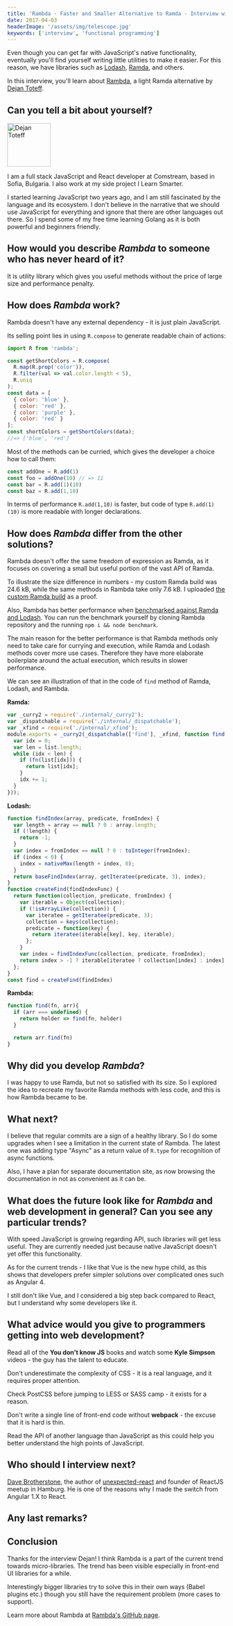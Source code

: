 ```yaml
---
title: 'Rambda - Faster and Smaller Alternative to Ramda - Interview with Dejan Toteff'
date: 2017-04-03
headerImage: '/assets/img/telescope.jpg'
keywords: ['interview', 'functional programming']
---
```


Even though you can get far with JavaScript's native functionality, eventually you'll find yourself writing little utilities to make it easier. For this reason, we have libraries such as [Lodash](https://www.npmjs.com/package/lodash), [Ramda](https://www.npmjs.com/package/ramda), and others.

In this interview, you'll learn about [Rambda](https://www.npmjs.com/package/rambda), a light Ramda alternative by [Dejan Toteff](https://twitter.com/self_refactor).

## Can you tell a bit about yourself?

<p>
<span class="author">
  <img src="https://www.gravatar.com/avatar/fbfd7af236eb986e5877c46d44a93263?s=200" alt="Dejan Toteff" class="author" width="100" height="100" />
</span>

I am a full stack JavaScript and React developer at Comstream, based in Sofia, Bulgaria. I also work at my side project I Learn Smarter.
</p>

I started learning JavaScript two years ago, and I am still fascinated by the language and its ecosystem. I don't believe in the narrative that we should use JavaScript for everything and ignore that there are other languages out there. So I spend some of my free time learning Golang as it is both powerful and beginners friendly.

## How would you describe *Rambda* to someone who has never heard of it?

It is utility library which gives you useful methods without the price of large size and performance penalty.

## How does *Rambda* work?
Rambda doesn't have any external dependency - it is just plain JavaScript.

Its selling point lies in using `R.compose` to generate readable chain of actions:

```javascript
import R from 'rambda';

const getShortColors = R.compose(
  R.map(R.prop('color')),
  R.filter(val => val.color.length < 5),
  R.uniq
);
const data = [
  { color: 'blue' },
  { color: 'red' },
  { color: 'purple' },
  { color: 'red' }
];
const shortColors = getShortColors(data);
//=> ['blue', 'red']
```

Most of the methods can be curried, which gives the developer a choice how to call them:

```javascript
const addOne = R.add(1)
const foo = addOne(10) // => 11
const bar = R.add(1)(10)
const baz = R.add(1,10)
```

In terms of performance `R.add(1,10)` is faster, but code of type `R.add(1)(10)` is more readable with longer declarations.

## How does *Rambda* differ from the other solutions?

Rambda doesn't offer the same freedom of expression as Ramda, as it focuses on covering a small but useful portion of the vast API of Ramda.

To illustrate the size difference in numbers - my custom Ramda build was 24.6 kB, while the same methods in Rambda take only 7.6 kB. I uploaded [the custom Ramda build](https://gist.github.com/selfrefactor/69bc136500ef63586f56382217b080f6) as a proof.

Also, Rambda has better performance when [benchmarked against Ramda and Lodash](https://github.com/selfrefactor/rambda#benchmark). You can run the benchmark yourself by cloning Rambda repository and the running `npm i && node benchmark`.

The main reason for the better performance is that Rambda methods only need to take care for currying and execution, while Ramda and Lodash methods cover more use cases. Therefore they have more elaborate boilerplate around the actual execution, which results in slower performance.

We can see an illustration of that in the code of `find` method of Ramda, Lodash, and Rambda.

**Ramda:**

```javascript
var _curry2 = require('./internal/_curry2');
var _dispatchable = require('./internal/_dispatchable');
var _xfind = require('./internal/_xfind');
module.exports = _curry2(_dispatchable(['find'], _xfind, function find(fn, list) {
  var idx = 0;
  var len = list.length;
  while (idx < len) {
    if (fn(list[idx])) {
      return list[idx];
    }
    idx += 1;
  }
}));
```

**Lodash:**

```javascript
function findIndex(array, predicate, fromIndex) {
  var length = array == null ? 0 : array.length;
  if (!length) {
    return -1;
  }
  var index = fromIndex == null ? 0 : toInteger(fromIndex);
  if (index < 0) {
    index = nativeMax(length + index, 0);
  }
  return baseFindIndex(array, getIteratee(predicate, 3), index);
}
function createFind(findIndexFunc) {
  return function(collection, predicate, fromIndex) {
    var iterable = Object(collection);
    if (!isArrayLike(collection)) {
      var iteratee = getIteratee(predicate, 3);
      collection = keys(collection);
      predicate = function(key) {
        return iteratee(iterable[key], key, iterable);
      };
    }
    var index = findIndexFunc(collection, predicate, fromIndex);
    return index > -1 ? iterable[iteratee ? collection[index] : index] : undefined;
  };
}
const find = createFind(findIndex)
```

**Rambda:**

```javascript
function find(fn, arr){
  if (arr === undefined) {
    return holder => find(fn, holder)
  }

  return arr.find(fn)
}
```

## Why did you develop *Rambda*?

I was happy to use Ramda, but not so satisfied with its size.
So I explored the idea to recreate my favorite Ramda methods with less code, and this is how Rambda became to be.

## What next?

I believe that regular commits are a sign of a healthy library.
So I do some upgrades when I see a limitation in the current state of Rambda. The latest one was adding type "Async" as a return value of `R.type` for recognition of async functions.

Also, I have a plan for separate documentation site, as now browsing the documentation in not as convenient as it can be.

## What does the future look like for *Rambda* and web development in general? Can you see any particular trends?

With speed JavaScript is growing regarding API, such libraries will get less useful. They are currently needed just because native JavaScript doesn't yet offer this functionality.

As for the current trends - I like that Vue is the new hype child, as this shows that developers prefer simpler solutions over complicated ones such as Angular 4.

I still don't like Vue, and I considered a big step back compared to React, but I understand why some developers like it.

## What advice would you give to programmers getting into web development?

Read all of the **You don't know JS** books and watch some **Kyle Simpson** videos - the guy has the talent to educate.

Don't underestimate the complexity of CSS - it is a real language, and it requires proper attention.

Check PostCSS before jumping to LESS or SASS camp - it exists for a reason.

Don't write a single line of front-end code without **webpack** - the excuse that it is hard is thin.

Read the API of another language than JavaScript as this could help you better understand the high points of JavaScript.

## Who should I interview next?

[Dave Brotherstone](https://github.com/bruderstein), the author of [unexpected-react](https://www.npmjs.com/package/unexpected-react) and founder of ReactJS meetup in Hamburg. He is one of the reasons why I made the switch from Angular 1.X to React.

## Any last remarks?

## Conclusion

Thanks for the interview Dejan! I think Rambda is a part of the current trend towards micro-libraries. The trend has been visible especially in front-end UI libraries for a while.

Interestingly bigger libraries try to solve this in their own ways (Babel plugins etc.) though you still have the requirement problem (more cases to support).

Learn more about Rambda at [Rambda's GitHub page](https://github.com/selfrefactor/rambda).
